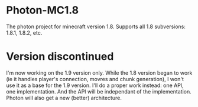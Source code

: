 # Photon-MC1.8
The photon project for minecraft version 1.8. Supports all 1.8 subversions: 1.8.1, 1.8.2, etc.

# Version discontinued
I'm now working on the 1.9 version only. While the 1.8 version began to work (ie it handles player's connection, movres and chunk generation), I won't use it as a base for the 1.9 version. I'll do a proper work instead: one API, one implementation. And the API will be independant of the implementation. Photon will also get a new (better) architecture.
